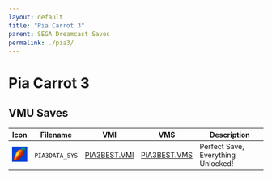 ```yaml
---
layout: default
title: "Pia Carrot 3"
parent: SEGA Dreamcast Saves
permalink: ./pia3/
---
```

# Pia Carrot 3

## VMU Saves

| Icon | Filename | VMI | VMS | Description |
|------|----------|-----|-----|-------------|
| ![Pia Carrot 3](../icons/PIA3DATA_SYS.GIF) | `PIA3DATA_SYS` | [PIA3BEST.VMI](PIA3BEST.VMI) | [PIA3BEST.VMS](PIA3BEST.VMS) | Perfect Save, Everything Unlocked! |
